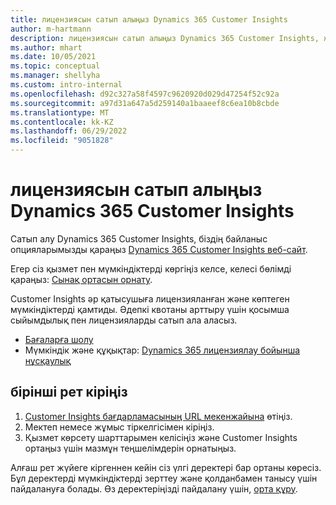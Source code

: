 ```yaml
---
title: лицензиясын сатып алыңыз Dynamics 365 Customer Insights
author: m-hartmann
description: лицензиясын сатып алыңыз Dynamics 365 Customer Insights, жүйеге кіріп, қолданбамен танысыңыз.
ms.author: mhart
ms.date: 10/05/2021
ms.topic: conceptual
ms.manager: shellyha
ms.custom: intro-internal
ms.openlocfilehash: d92c327a58f4597c9620920d029d47254f52c92a
ms.sourcegitcommit: a97d31a647a5d259140a1baaeef8c6ea10b8cbde
ms.translationtype: MT
ms.contentlocale: kk-KZ
ms.lasthandoff: 06/29/2022
ms.locfileid: "9051828"
---
```

# <a name="purchase-a-license-of-dynamics-365-customer-insights"></a>лицензиясын сатып алыңыз Dynamics 365 Customer Insights

Сатып алу Dynamics 365 Customer Insights, біздің байланыс опцияларымызды қараңыз [Dynamics 365 Customer Insights веб-сайт](https://dynamics.microsoft.com/ai/customer-insights/).

Егер сіз қызмет пен мүмкіндіктерді көргіңіз келсе, келесі бөлімді қараңыз: [Сынақ ортасын орнату](trial-signup.md).

Customer Insights әр қатысушыға лицензияланған және көптеген мүмкіндіктерді қамтиды. Әдепкі квотаны арттыру үшін қосымша сыйымдылық пен лицензияларды сатып ала аласыз.
- [Бағаларға шолу](https://dynamics.microsoft.com/ai/customer-insights/pricing/)
- Мүмкіндік және құқықтар: [Dynamics 365 лицензиялау бойынша нұсқаулық](https://go.microsoft.com/fwlink/?LinkId=866544)

## <a name="sign-in-for-the-first-time"></a>бірінші рет кіріңіз

1. [Customer Insights бағдарламасының URL мекенжайына](https://home.ci.ai.dynamics.com) өтіңіз.
1. Мектеп немесе жұмыс тіркелгісімен кіріңіз.
1. Қызмет көрсету шарттарымен келісіңіз және Customer Insights ортаңыз үшін мазмұн теңшелімдерін орнатыңыз.

Алғаш рет жүйеге кіргеннен кейін сіз үлгі деректері бар ортаны көресіз. Бұл деректерді мүмкіндіктерді зерттеу және қолданбамен танысу үшін пайдалануға болады. Өз деректеріңізді пайдалану үшін, [орта құру](create-environment.md).
